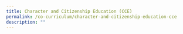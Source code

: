 ```yaml
---
title: Character and Citizenship Education (CCE)
permalink: /co-curriculum/character-and-citizenship-education-cce
description: ""
---
```

